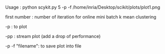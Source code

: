 Usage : python scykit.py 5 -p -f /home/inria/Desktop/scikit/plots/plot1.png

first number : number of iteration for online mini batch k mean clustering

-p : to plot

-pp : stream plot (add a drop of performance)

-p -f "filename": to save plot into file 
